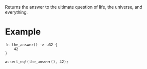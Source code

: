 Returns the answer to the ultimate question of life, the universe, and everything.

# Example

```
fn the_answer() -> u32 {
    42
}

assert_eq!(the_answer(), 42);
```
